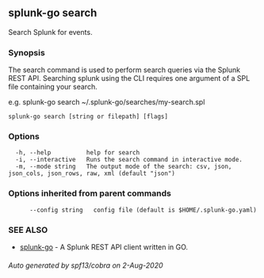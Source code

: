 ## splunk-go search

Search Splunk for events.

### Synopsis

The search command is used to perform search queries via the Splunk REST API.
Searching splunk using the CLI requires one argument of a SPL file containing your search.

e.g. splunk-go search ~/.splunk-go/searches/my-search.spl

```
splunk-go search [string or filepath] [flags]
```

### Options

```
  -h, --help          help for search
  -i, --interactive   Runs the search command in interactive mode.
  -m, --mode string   The output mode of the search: csv, json, json_cols, json_rows, raw, xml (default "json")
```

### Options inherited from parent commands

```
      --config string   config file (default is $HOME/.splunk-go.yaml)
```

### SEE ALSO

- [splunk-go](splunk-go.md) - A Splunk REST API client written in GO.

###### Auto generated by spf13/cobra on 2-Aug-2020
